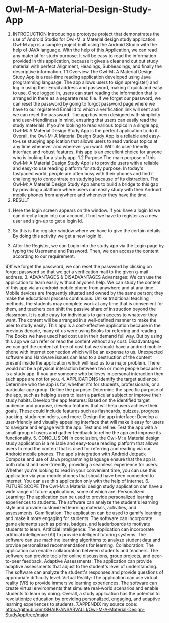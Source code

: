 # Owl-M-A-Material-Design-Study-App
1. INTRODUCTION
Introducing a prototype project that demonstrates the use of Android Studio
for Owl-M: a Material design study application. Owl-M app is a sample project built using
the Android Studio with the help of JAVA language.
With the help of this Application, we can read any material for study purpose. It
will be easy to read the information provided in this application, because it gives a clear and
cut out study material with perfect Alignment, Headings, Subheadings, and finally the
descriptive information.
1.1 Overview
The Owl-M: A Material Design Study App is a real-time reading application
developed using Java programming language. The app allows users to sign up(register) and
log in using their Email address and password, making it quick and easy to use. Once
logged in, users can start reading the information that is arranged in there as a separate read
file.
If we forget our password, we can reset the password by going to forgot
password page where we have to our registered Email Id to which a verification link will
sent and we can reset the password.
The app has been designed with simplicity and user-friendliness in mind, ensuring that
users can easily read the study materials. If you're looking to read various topics in a single
app, Owl-M: A Material Design Study App is the perfect application to do it.
Overall, the Owl-M: A Material Design Study App is a reliable and easy-to-use studying
application that allows users to read various topics at any time whenever and wherever you
want. With its user-friendly interface and robust features, this app is an excellent choice for
anyone who is looking for a study app.
1.2 Purpose
The main purpose of this Owl-M: A Material Design Study App is to provide
users with a reliable and easy-to use reading platform for study purpose. In today's fastpaced world, people are often busy with their phones and find it challenging to concentrate
on studying because of its distraction. The Owl-M: A Material Design Study App aims to
build a bridge to this gap by providing a platform where users can easily study with their
Android mobile phones from anywhere and whenever they have the time.
 2. RESULT


1) Here the login screen appears on the window. If you have a login Id we can directly
login into our account. If not we have to register as a new user and sign-up to get a login
Id.

2) So this is the register window where we have to give the certain details. By doing this
activity we get a new login Id.


3) After the Register, we can Login into the study app via the Login page by typing the
Username and Password. Then, we can access the content according to our requirement.

4)If we forget the password, we can reset the password by clicking on forget password
so that we get a verification mail to the given g-mail address.
3. ADVANTAGES & DISADVANTAGES
Advantages:
We can use the application to learn easily without anyone’s help. We can study
the content of this app via an android mobile phone from anywhere and at any time.
Mobile devices are frequently situated and owned by the same person; they
make the educational process continuous. Unlike traditional teaching methods, the students
may complete work at any time that is convenient for them, and teachers can shift the
passive share of instruction beyond the classroom.
It is quite easy for individuals to gain access to whatever they want. The
content will be arranged in a well-defined manner to make the user to study easily.
This app is a cost-effective application because in the previous decade, many
of us were using Books for referring and reading. The Books we have used had cost us in
their demand full way. But by using this app we can refer or read the content without any
cost.
Disadvantages:
we can get the content at free of cost but we should have a android mobile
phone with internet connection which will be an expense to us.
Unexpected software and Hardware issues can lead to a destruction of the
content present inside the application which will lead us to a major problem.
There would not be a physical interaction between two or more people
because it is a study app. If you are someone who believes in personal interaction then such
apps are not for you.
4. APPLICATIONS
Identify the target audience: Determine who the app is for, whether it's for students,
professionals, or a particular age group.
Define the purpose: Determine the specific purpose of the app, such as helping users
to learn a particular subject or improve their study habits.
Develop the app features: Based on the identified target audience and purpose,
develop features that will help users achieve their goals. These could include features such
as flashcards, quizzes, progress tracking, study reminders, and more.
Design the app interface: Develop a user-friendly and visually appealing interface
that will make it easy for users to navigate and engage with the app.
Test and refine: Test the app with a small group of users and gather feedback to refine
the app and improve its functionality.
5. CONCLUSION
In conclusion, the Owl-M: a Material design study application is a reliable and easy-touse reading platform that allows users to read the content that is used for referring and
reading via our Android mobile phones. The app's integration with Android Jetpack
Compose and use of Java programming language ensure that the app is both robust and
user-friendly, providing a seamless experience for users.
Whether you're looking to read in your convenient time, you can use this application via
your mobile phones that should have been connected to internet. You can use this
application only with the help of internet.
6. FUTURE SCOPE
The Owl-M: a Material design study application can have a wide range of future
applications, some of which are:
Personalized Learning: The application can be used to provide personalized learning
experiences to students. The software can analyze the student's learning style and provide
customized learning materials, activities, and assessments.
Gamification: The application can be used to gamify learning and make it more engaging
for students. The software can incorporate game elements such as points, badges, and
leaderboards to motivate students to learn.
Artificial Intelligence: The application can incorporate artificial intelligence (AI) to
provide intelligent tutoring systems. The software can use machine learning algorithms to
analyze student data and provide personalized recommendations for learning.
Collaboration: The application can enable collaboration between students and teachers.
The software can provide tools for online discussions, group projects, and peer-to-peer
feedback.
Adaptive Assessments: The application can provide adaptive assessments that adjust to the
student's level of understanding. The software can analyze the student's responses and
provide questions of appropriate difficulty level.
Virtual Reality: The application can use virtual reality (VR) to provide immersive learning
experiences. The software can create virtual environments that simulate real-world scenarios
and enable students to learn by doing.
Overall, a study application has the potential to revolutionize education by providing
personalized, engaging, and adaptive learning experiences to students.
7.APPENDIX
my source code:
https://github.com/SHAIK-ANSARVALLI/Owl-M-A-Material-Design-StudyApp/tree/major
